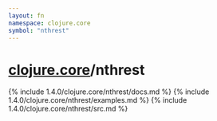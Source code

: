 ```yaml
---
layout: fn
namespace: clojure.core
symbol: "nthrest"
---
```


# [clojure.core](../)/nthrest

{% include 1.4.0/clojure.core/nthrest/docs.md %}
{% include 1.4.0/clojure.core/nthrest/examples.md %}
{% include 1.4.0/clojure.core/nthrest/src.md %}

